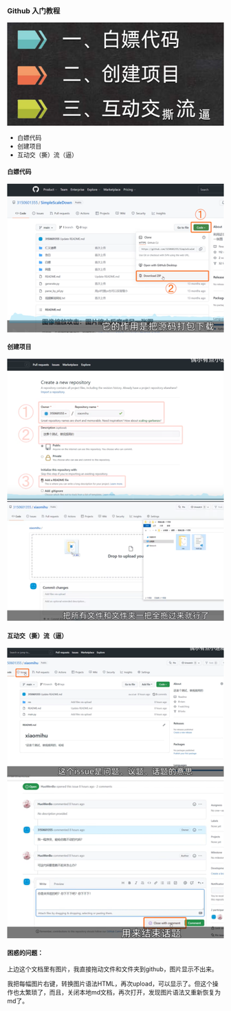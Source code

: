 ### Github 入门教程

<img src="Github 入门教程.assets/image-20240427190142003.png" alt="image-20240427190142003" />

* 白嫖代码
* 创建项目
* 互动交（撕）流（逼）

#### 白嫖代码

<img src="Github 入门教程.assets/image-20240427185732204.png" alt="image-20240427185732204" />

#### 创建项目

<img src="Github 入门教程.assets/image-20240427185838068.png" alt="image-20240427185838068" />

<img src="Github 入门教程.assets/image-20240427185936911.png" alt="image-20240427185936911" />



#### 互动交（撕）流（逼）

<img src="Github 入门教程.assets/image-20240427190028463.png" alt="image-20240427190028463" />

<img src="Github 入门教程.assets/image-20240427190120082.png" alt="image-20240427190120082" />

#### 困惑的问题：

上边这个文档里有图片，我直接拖动文件和文件夹到github，图片显示不出来。

我把每幅图片右键，转换图片语法HTML，再次upload，可以显示了。但这个操作也太繁琐了，而且，关闭本地md文档，再次打开，发现图片语法又重新恢复为md了。

